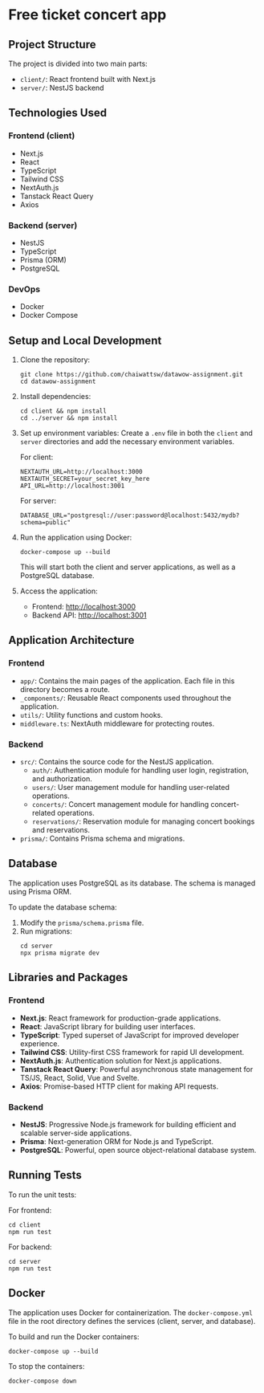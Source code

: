 # Free ticket concert app

## Project Structure

The project is divided into two main parts:

- `client/`: React frontend built with Next.js
- `server/`: NestJS backend

## Technologies Used

### Frontend (client)
- Next.js
- React
- TypeScript
- Tailwind CSS
- NextAuth.js
- Tanstack React Query
- Axios

### Backend (server)
- NestJS
- TypeScript
- Prisma (ORM)
- PostgreSQL

### DevOps
- Docker
- Docker Compose

## Setup and Local Development

1. Clone the repository:
   ```
   git clone https://github.com/chaiwattsw/datawow-assignment.git
   cd datawow-assignment
   ```

2. Install dependencies:
   ```
   cd client && npm install
   cd ../server && npm install
   ```

3. Set up environment variables:
   Create a `.env` file in both the `client` and `server` directories and add the necessary environment variables.

   For client:
   ```
   NEXTAUTH_URL=http://localhost:3000
   NEXTAUTH_SECRET=your_secret_key_here
   API_URL=http://localhost:3001
   ```

   For server:
   ```
   DATABASE_URL="postgresql://user:password@localhost:5432/mydb?schema=public"
   ```

4. Run the application using Docker:
   ```
   docker-compose up --build
   ```

   This will start both the client and server applications, as well as a PostgreSQL database.

5. Access the application:
   - Frontend: [http://localhost:3000](http://localhost:3001)
   - Backend API: [http://localhost:3001](http://localhost:3000)

## Application Architecture

### Frontend
- `app/`: Contains the main pages of the application. Each file in this directory becomes a route.
- `_components/`: Reusable React components used throughout the application.
- `utils/`: Utility functions and custom hooks.
- `middleware.ts`: NextAuth middleware for protecting routes.

### Backend
- `src/`: Contains the source code for the NestJS application.
  - `auth/`: Authentication module for handling user login, registration, and authorization.
  - `users/`: User management module for handling user-related operations.
  - `concerts/`: Concert management module for handling concert-related operations.
  - `reservations/`: Reservation module for managing concert bookings and reservations.
- `prisma/`: Contains Prisma schema and migrations.

## Database

The application uses PostgreSQL as its database. The schema is managed using Prisma ORM.

To update the database schema:

1. Modify the `prisma/schema.prisma` file.
2. Run migrations:
   ```
   cd server
   npx prisma migrate dev
   ```

## Libraries and Packages

### Frontend
- **Next.js**: React framework for production-grade applications.
- **React**: JavaScript library for building user interfaces.
- **TypeScript**: Typed superset of JavaScript for improved developer experience.
- **Tailwind CSS**: Utility-first CSS framework for rapid UI development.
- **NextAuth.js**: Authentication solution for Next.js applications.
- **Tanstack React Query**: Powerful asynchronous state management for TS/JS, React, Solid, Vue and Svelte.
- **Axios**: Promise-based HTTP client for making API requests.

### Backend
- **NestJS**: Progressive Node.js framework for building efficient and scalable server-side applications.
- **Prisma**: Next-generation ORM for Node.js and TypeScript.
- **PostgreSQL**: Powerful, open source object-relational database system.

## Running Tests

To run the unit tests:

For frontend:
```
cd client
npm run test
```

For backend:
```
cd server
npm run test
```

## Docker

The application uses Docker for containerization. The `docker-compose.yml` file in the root directory defines the services (client, server, and database).

To build and run the Docker containers:
```
docker-compose up --build
```

To stop the containers:
```
docker-compose down
```
